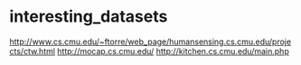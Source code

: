 # interesting_datasets

http://www.cs.cmu.edu/~ftorre/web_page/humansensing.cs.cmu.edu/projects/ctw.html
http://mocap.cs.cmu.edu/
http://kitchen.cs.cmu.edu/main.php
